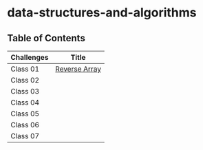 # data-structures-and-algorithms

## Table of Contents

|  Challenges                               | Title                                        |
|-------------------------------------------|----------------------------------------------|
| Class 01                                  | [Reverse Array](./java-challenges/README.md) |
| Class 02                                  |                                              |
| Class 03                                  |                                              |
| Class 04                                  |                                              |
| Class 05                                  |                                              |
| Class 06                                  |                                              |
| Class 07                                  |                                              |
